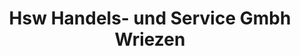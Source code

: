 ---
title: "Hsw Handels- und Service Gmbh Wriezen"
url: /wriezen/hsw-handels-und-service-gmbh-wriezen/
shop: Autowerkstatt
---
